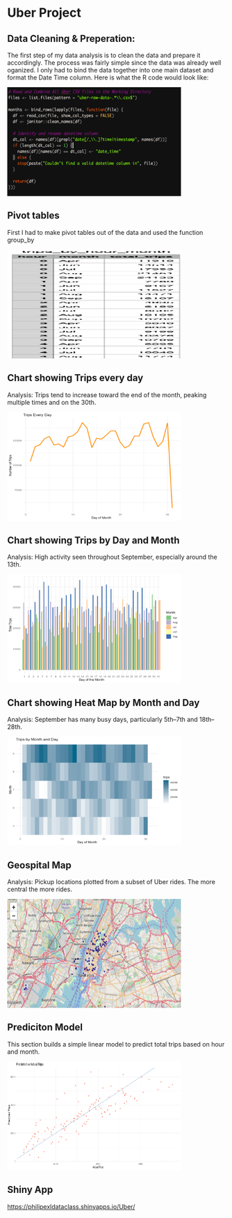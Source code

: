 # Uber Project

## Data Cleaning & Preperation:

The first step of my data analysis is to clean the data and prepare it accordingly. The process was fairly simple since the data was already well oganized. I only had to bind the data together into one main dataset and format the Date Time column. Here is what the R code would look like:

<img src="Uber/cody.png" height = 250 width = 400>

## Pivot tables

First I had to make pivot tables out of the data and used the function group_by

<img src="Uber/screenshot_89.png" height = 250 width = 400>

## Chart showing Trips every day

Analysis: Trips tend to increase toward the end of the month, peaking multiple times and on the 30th.

<img src="Uber/tripsEveryDay.png" height = 250 width = 400>

## Chart showing Trips by Day and Month

Analysis: High activity seen throughout September, especially around the 13th.

<img src="Uber/tripsDayMonth.png" height = 250 width = 400>

## Chart showing Heat Map by Month and Day

Analysis: September has many busy days, particularly 5th–7th and 18th–28th.

<img src="Uber/heatMonthDay.png" height = 250 width = 400>

## Geospital Map

Analysis: Pickup locations plotted from a subset of Uber rides. The more central the more rides.

<img src="Uber/GeoMap.png" height = 250 width = 400>

## Prediciton Model

This section builds a simple linear model to predict total trips based on hour and month.

<img src="Uber/predict.png" height = 250 width = 400>

## Shiny App
https://philipexldataclass.shinyapps.io/Uber/
